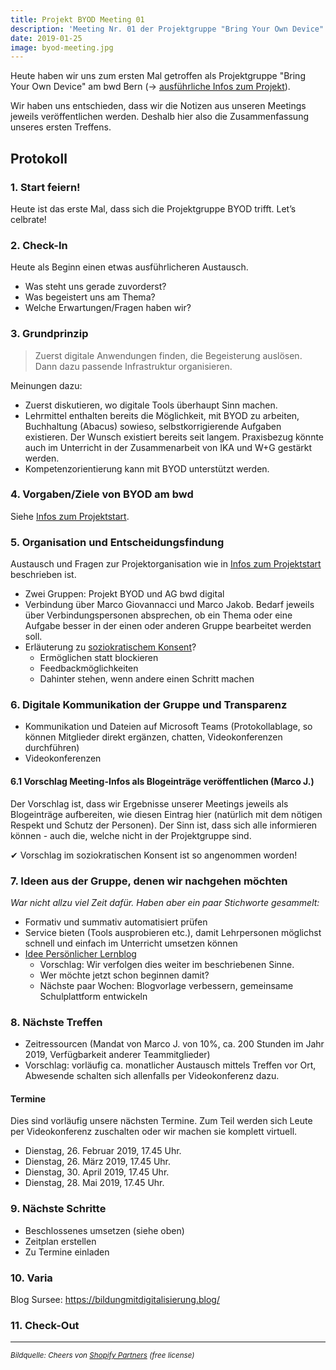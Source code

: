 ```yaml
---
title: Projekt BYOD Meeting 01
description: 'Meeting Nr. 01 der Projektgruppe "Bring Your Own Device" vom 25.01.2019'
date: 2019-01-25
image: byod-meeting.jpg
---
```


Heute haben wir uns zum ersten Mal getroffen als Projektgruppe "Bring Your Own Device" am bwd Bern (&rarr; [ausführliche Infos zum Projekt](/projektstart-bring-your-own-device/)).

Wir haben uns entschieden, dass wir die Notizen aus unseren Meetings jeweils veröffentlichen werden. Deshalb hier also die Zusammenfassung unseres ersten Treffens.

## Protokoll

### 1. Start feiern!

Heute ist das erste Mal, dass sich die Projektgruppe BYOD trifft. Let’s celbrate!

### 2. Check-In

Heute als Beginn einen etwas ausführlicheren Austausch.

- Was steht uns gerade zuvorderst?
- Was begeistert uns am Thema?
- Welche Erwartungen/Fragen haben wir?

### 3. Grundprinzip

> Zuerst digitale Anwendungen finden, die Begeisterung auslösen. Dann dazu passende Infrastruktur organisieren.

Meinungen dazu:

- Zuerst diskutieren, wo digitale Tools überhaupt Sinn machen.
- Lehrmittel enthalten bereits die Möglichkeit, mit BYOD zu arbeiten, Buchhaltung (Abacus) sowieso, selbstkorrigierende Aufgaben existieren. Der Wunsch existiert bereits seit langem. Praxisbezug könnte auch im Unterricht in der Zusammenarbeit von IKA und W+G gestärkt werden.
- Kompetenzorientierung kann mit BYOD unterstützt werden.

### 4. Vorgaben/Ziele von BYOD am bwd

Siehe [Infos zum Projektstart](/projektstart-bring-your-own-device/).

### 5. Organisation und Entscheidungsfindung

Austausch und Fragen zur Projektorganisation wie in [Infos zum Projektstart](/projektstart-bring-your-own-device/) beschrieben ist.

- Zwei Gruppen: Projekt BYOD und AG bwd digital
- Verbindung über Marco Giovannacci und Marco Jakob. Bedarf jeweils über Verbindungspersonen absprechen, ob ein Thema oder eine Aufgabe besser in der einen oder anderen Gruppe bearbeitet werden soll.
- Erläuterung zu [soziokratischem Konsent](/entscheidungsprozess/)?
  - Ermöglichen statt blockieren
  - Feedbackmöglichkeiten
  - Dahinter stehen, wenn andere einen Schritt machen

### 6. Digitale Kommunikation der Gruppe und Transparenz

- Kommunikation und Dateien auf Microsoft Teams (Protokollablage, so können Mitglieder direkt ergänzen, chatten, Videokonferenzen durchführen)
- Videokonferenzen

#### 6.1 Vorschlag Meeting-Infos als Blogeinträge veröffentlichen (Marco J.)

Der Vorschlag ist, dass wir Ergebnisse unserer Meetings jeweils als Blogeinträge aufbereiten, wie diesen Eintrag hier (natürlich mit dem nötigen Respekt und Schutz der Personen). Der Sinn ist, dass sich alle informieren können - auch die, welche nicht in der Projektgruppe sind.

&#10004; Vorschlag im soziokratischen Konsent ist so angenommen worden!

### 7. Ideen aus der Gruppe, denen wir nachgehen möchten

_War nicht allzu viel Zeit dafür. Haben aber ein paar Stichworte gesammelt:_

- Formativ und summativ automatisiert prüfen
- Service bieten (Tools ausprobieren etc.), damit Lehrpersonen möglichst schnell und einfach im Unterricht umsetzen können
- [Idee Persönlicher Lernblog](/lernblog-idee/)
  - Vorschlag: Wir verfolgen dies weiter im beschriebenen Sinne.
  - Wer möchte jetzt schon beginnen damit?
  - Nächste paar Wochen: Blogvorlage verbessern, gemeinsame Schulplattform entwickeln

### 8.	Nächste Treffen

- Zeitressourcen (Mandat von Marco J. von 10%, ca. 200 Stunden im Jahr 2019, Verfügbarkeit anderer Teammitglieder)
-	Vorschlag: vorläufig ca. monatlicher Austausch mittels Treffen vor Ort, Abwesende schalten sich allenfalls per Videokonferenz dazu.

#### Termine

Dies sind vorläufig unsere nächsten Termine. Zum Teil werden sich Leute per Videokonferenz zuschalten oder wir machen sie komplett virtuell.

- Dienstag, 26. Februar 2019, 17.45 Uhr.
- Dienstag, 26. März 2019, 17.45 Uhr.
- Dienstag, 30. April 2019, 17.45 Uhr.
- Dienstag, 28. Mai 2019, 17.45 Uhr.


### 9. Nächste Schritte

-	Beschlossenes umsetzen (siehe oben)
-	Zeitplan erstellen
- Zu Termine einladen

### 10.	Varia

Blog Sursee: https://bildungmitdigitalisierung.blog/

### 11. Check-Out

---

<small><em>Bildquelle: Cheers von [Shopify Partners](https://burst.shopify.com/photos/cheers-party-drinks) (free license)</em></small>
